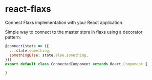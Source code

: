 # react-flaxs

Connect Flaxs implementation with your React application.

Simple way to connect to the master store in flaxs using a decorator pattern:

```js
@connect(state => ({
  ...state.something,
  somethingElse: state.else.something,
}))
export default class ConnectedComponent extends React.Component {

}
```
